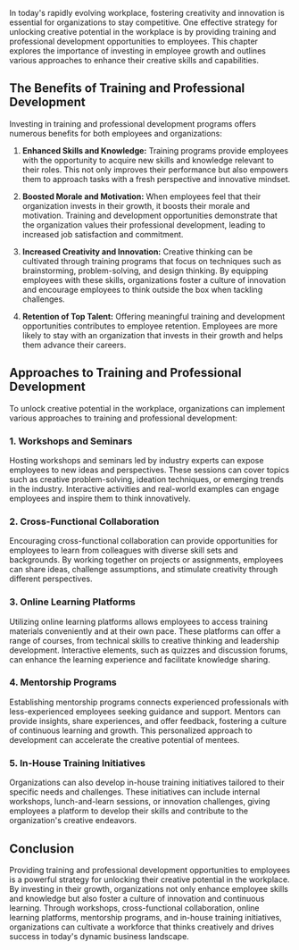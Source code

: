 
In today's rapidly evolving workplace, fostering creativity and innovation is essential for organizations to stay competitive. One effective strategy for unlocking creative potential in the workplace is by providing training and professional development opportunities to employees. This chapter explores the importance of investing in employee growth and outlines various approaches to enhance their creative skills and capabilities.

The Benefits of Training and Professional Development
-----------------------------------------------------

Investing in training and professional development programs offers numerous benefits for both employees and organizations:

1. **Enhanced Skills and Knowledge:** Training programs provide employees with the opportunity to acquire new skills and knowledge relevant to their roles. This not only improves their performance but also empowers them to approach tasks with a fresh perspective and innovative mindset.

2. **Boosted Morale and Motivation:** When employees feel that their organization invests in their growth, it boosts their morale and motivation. Training and development opportunities demonstrate that the organization values their professional development, leading to increased job satisfaction and commitment.

3. **Increased Creativity and Innovation:** Creative thinking can be cultivated through training programs that focus on techniques such as brainstorming, problem-solving, and design thinking. By equipping employees with these skills, organizations foster a culture of innovation and encourage employees to think outside the box when tackling challenges.

4. **Retention of Top Talent:** Offering meaningful training and development opportunities contributes to employee retention. Employees are more likely to stay with an organization that invests in their growth and helps them advance their careers.

Approaches to Training and Professional Development
---------------------------------------------------

To unlock creative potential in the workplace, organizations can implement various approaches to training and professional development:

### 1. Workshops and Seminars

Hosting workshops and seminars led by industry experts can expose employees to new ideas and perspectives. These sessions can cover topics such as creative problem-solving, ideation techniques, or emerging trends in the industry. Interactive activities and real-world examples can engage employees and inspire them to think innovatively.

### 2. Cross-Functional Collaboration

Encouraging cross-functional collaboration can provide opportunities for employees to learn from colleagues with diverse skill sets and backgrounds. By working together on projects or assignments, employees can share ideas, challenge assumptions, and stimulate creativity through different perspectives.

### 3. Online Learning Platforms

Utilizing online learning platforms allows employees to access training materials conveniently and at their own pace. These platforms can offer a range of courses, from technical skills to creative thinking and leadership development. Interactive elements, such as quizzes and discussion forums, can enhance the learning experience and facilitate knowledge sharing.

### 4. Mentorship Programs

Establishing mentorship programs connects experienced professionals with less-experienced employees seeking guidance and support. Mentors can provide insights, share experiences, and offer feedback, fostering a culture of continuous learning and growth. This personalized approach to development can accelerate the creative potential of mentees.

### 5. In-House Training Initiatives

Organizations can also develop in-house training initiatives tailored to their specific needs and challenges. These initiatives can include internal workshops, lunch-and-learn sessions, or innovation challenges, giving employees a platform to develop their skills and contribute to the organization's creative endeavors.

Conclusion
----------

Providing training and professional development opportunities to employees is a powerful strategy for unlocking their creative potential in the workplace. By investing in their growth, organizations not only enhance employee skills and knowledge but also foster a culture of innovation and continuous learning. Through workshops, cross-functional collaboration, online learning platforms, mentorship programs, and in-house training initiatives, organizations can cultivate a workforce that thinks creatively and drives success in today's dynamic business landscape.
